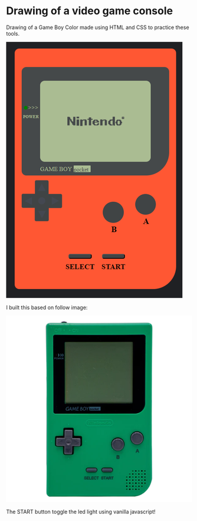 # Drawing of a video game console

Drawing of a Game Boy Color made using HTML and CSS to practice these tools.

![img](./images/gb-console.png)

I built this based on follow image:

![img](images/gameboy.webp)

The START button toggle the led light using vanilla javascript!